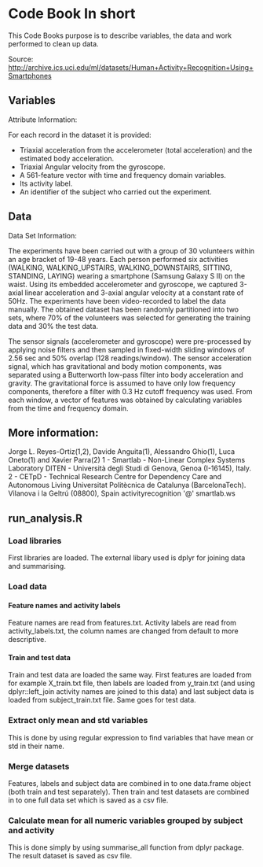 # Code Book In short
This Code Books purpose is to describe variables, the data and work performed to clean up data.

Source: http://archive.ics.uci.edu/ml/datasets/Human+Activity+Recognition+Using+Smartphones

## Variables
Attribute Information:

For each record in the dataset it is provided:
- Triaxial acceleration from the accelerometer (total acceleration) and the estimated body acceleration.
- Triaxial Angular velocity from the gyroscope.
- A 561-feature vector with time and frequency domain variables.
- Its activity label.
- An identifier of the subject who carried out the experiment. 

## Data
Data Set Information:

The experiments have been carried out with a group of 30 volunteers within an age bracket of 19-48 years. Each person performed six activities (WALKING, WALKING_UPSTAIRS, WALKING_DOWNSTAIRS, SITTING, STANDING, LAYING) wearing a smartphone (Samsung Galaxy S II) on the waist. Using its embedded accelerometer and gyroscope, we captured 3-axial linear acceleration and 3-axial angular velocity at a constant rate of 50Hz. The experiments have been video-recorded to label the data manually. The obtained dataset has been randomly partitioned into two sets, where 70% of the volunteers was selected for generating the training data and 30% the test data.

The sensor signals (accelerometer and gyroscope) were pre-processed by applying noise filters and then sampled in fixed-width sliding windows of 2.56 sec and 50% overlap (128 readings/window). The sensor acceleration signal, which has gravitational and body motion components, was separated using a Butterworth low-pass filter into body acceleration and gravity. The gravitational force is assumed to have only low frequency components, therefore a filter with 0.3 Hz cutoff frequency was used. From each window, a vector of features was obtained by calculating variables from the time and frequency domain.

## More information: 
Jorge L. Reyes-Ortiz(1,2), Davide Anguita(1), Alessandro Ghio(1), Luca Oneto(1) and Xavier Parra(2)
1 - Smartlab - Non-Linear Complex Systems Laboratory
DITEN - Università degli Studi di Genova, Genoa (I-16145), Italy.
2 - CETpD - Technical Research Centre for Dependency Care and Autonomous Living
Universitat Politècnica de Catalunya (BarcelonaTech). Vilanova i la Geltrú (08800), Spain
activityrecognition '@' smartlab.ws 

## run_analysis.R
### Load libraries
First libraries are loaded. The external libary used is dplyr for joining data and summarising.

### Load data
#### Feature names and activity labels
Feature names are read from features.txt. Activity labels are read from activity_labels.txt, the column names are changed from default to more descriptive.

#### Train and test data
Train and test data are loaded the same way. First features are loaded from for example X_train.txt file, then labels are loaded from y_train.txt (and using dplyr::left_join activity names are joined to this data) and last subject data is loaded from subject_train.txt file. Same goes for test data.

### Extract only mean and std variables
This is done by using regular expression to find variables that have mean or std in their name.

### Merge datasets
Features, labels and subject data are combined in to one data.frame object (both train and test separately).  Then train and test datasets are combined in to one full data set which is saved as a csv file.

### Calculate mean for all numeric variables grouped by subject and activity
This is done simply by using summarise_all function from dplyr package. The result dataset is saved as csv file.

